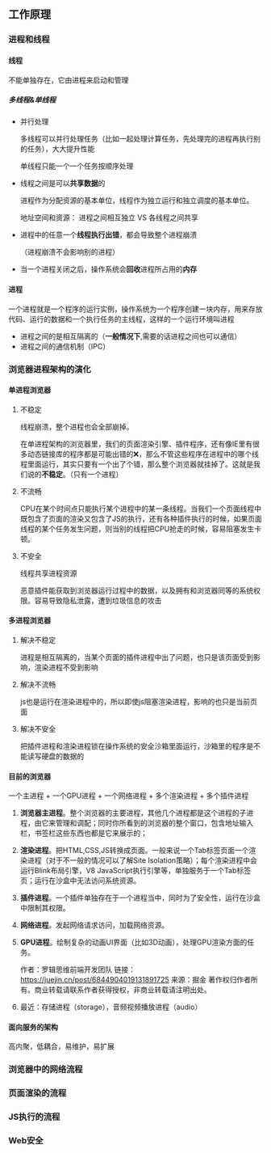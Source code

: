 ## 工作原理

### 进程和线程

#### 线程

不能单独存在，它由进程来启动和管理 

##### 多线程&单线程

- 并行处理

  多线程可以并行处理任务（比如一起处理计算任务，先处理完的进程再执行别的任务），大大提升性能

  单线程只能一个一个任务按顺序处理

- 线程之间是可以**共享数据**的

  进程作为分配资源的基本单位，线程作为独立运行和独立调度的基本单位。

  地址空间和资源： 进程之间相互独立 VS 各线程之间共享

- 进程中的任意一个**线程执行出错**，都会导致整个进程崩溃

  （进程崩溃不会影响别的进程）

- 当一个进程关闭之后，操作系统会**回收**进程所占用的**内存**

#### 进程

一个进程就是一个程序的运行实例，操作系统为一个程序创建一块内存，用来存放代码、运行的数据和一个执行任务的主线程，这样的一个运行环境叫进程

- 进程之间的是相互隔离的（**一般情况下**,需要的话进程之间也可以通信）
- 进程之间的通信机制（IPC）

### 浏览器进程架构的演化

#### 单进程浏览器 

1. 不稳定

   线程崩溃，整个进程也会全部崩掉。

   在单进程架构的浏览器里，我们的页面渲染引擎、插件程序，还有像IE里有很多动态链接库的程序都是可能出错的❌，那么不管这些程序在进程中的哪个线程里面运行，其实只要有一个出了个错，那么整个浏览器就挂掉了。这就是我们说的**不稳定**。（只有一个进程）

2. 不流畅

   CPU在某个时间点只能执行某个进程中的某一条线程。当我们一个页面线程中既包含了页面的渲染又包含了JS的执行，还有各种插件执行的时候，如果页面线程的某个任务发生问题，则当别的线程把CPU抢走的时候，容易阻塞发生卡顿。

3. 不安全

   线程共享进程资源

   恶意插件能获取到浏览器运行过程中的数据，以及拥有和浏览器同等的系统权限。容易导致隐私泄露，遭到垃圾信息的攻击

#### 多进程浏览器

1. 解决不稳定

   进程是相互隔离的，当某个页面的插件进程中出了问题，也只是该页面受到影响，渲染进程不受到影响

2. 解决不流畅

   js也是运行在渲染进程中的，所以即使js阻塞渲染进程，影响的也只是当前页面

3. 解决不安全

   把插件进程和渲染进程锁在操作系统的安全沙箱里面运行，沙箱里的程序是不能读写硬盘的数据的

#### 目前的浏览器

一个主进程 + 一个GPU进程 + 一个网络进程 + 多个渲染进程 + 多个插件进程

1. **浏览器主进程**。整个浏览器的主要进程，其他几个进程都是这个进程的子进程，由它来管理和调配；同时你所看到的浏览器的整个窗口，包含地址输入栏，书签栏这些东西也都是它来展示的；

2. **渲染进程**。把HTML,CSS,JS转换成页面。一般来说一个Tab标签页面一个渲染进程（对于不一般的情况可以了解Site Isolation策略）；每个渲染进程中会运行Blink布局引擎，V8 JavaScript执行引擎等，单独服务于一个Tab标签页；运行在沙盒中无法访问系统资源。

3. **插件进程**。一个插件单独存在于一个进程当中，同时为了安全性，运行在沙盒中限制其权限。

4. **网络进程**。发起网络请求访问，加载网络资源。

5. **GPU进程**。绘制复杂的动画UI界面（比如3D动画），处理GPU渲染方面的任务。

   作者：罗辑思维前端开发团队
   链接：https://juejin.cn/post/6844904019131891725
   来源：掘金
   著作权归作者所有。商业转载请联系作者获得授权，非商业转载请注明出处。

6. 最近：存储进程（storage），音频视频播放进程（audio）

#### 面向服务的架构

高内聚，低耦合，易维护，易扩展

### 浏览器中的网络流程

### 页面渲染的流程

### JS执行的流程

### Web安全

### 